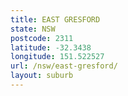 ```yaml
---
title: EAST GRESFORD
state: NSW
postcode: 2311
latitude: -32.3438
longitude: 151.522527
url: /nsw/east-gresford/
layout: suburb
---
```

